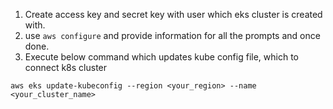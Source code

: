 1. Create access key and secret key with user which eks cluster is created with.
2. use ``` aws configure ``` and provide information for all the prompts and once done.
3. Execute below command which updates kube config file, which to connect k8s cluster 

```
aws eks update-kubeconfig --region <your_region> --name <your_cluster_name>
```
